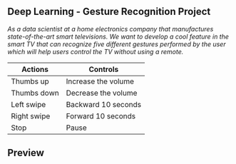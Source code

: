 
## Deep Learning - Gesture Recognition Project

*As a data scientist at a home electronics company that manufactures state-of-the-art smart televisions. We want to develop a cool feature in the smart TV that can recognize five different gestures performed by the user which will help users control the TV without using a remote.*

| **Actions** |	**Controls**        |       
|-------------|---------------------|
| Thumbs up   |	Increase the volume |
| Thumbs down |	Decrease the volume |
| Left swipe  |	Backward 10 seconds |
| Right swipe |	Forward 10 seconds  |
| Stop        | Pause               |  

## Preview



